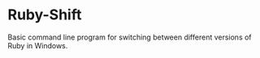 # Ruby-Shift
Basic command line program for switching between different versions of Ruby in Windows.
